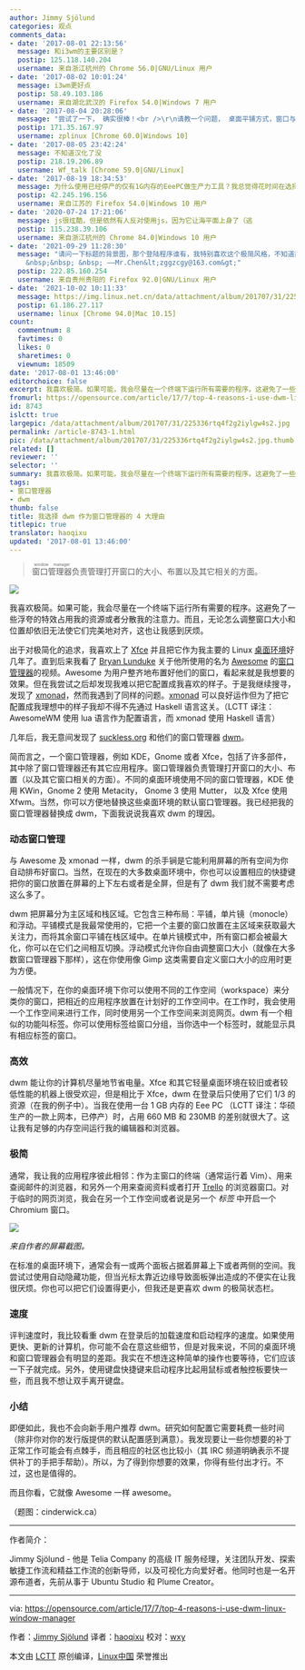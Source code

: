 ```yaml
---
author: Jimmy Sjölund
categories: 观点
comments_data:
- date: '2017-08-01 22:13:56'
  message: 和i3wm的主要区别是？
  postip: 125.118.140.204
  username: 来自浙江杭州的 Chrome 56.0|GNU/Linux 用户
- date: '2017-08-02 10:01:24'
  message: i3wm更好点
  postip: 58.49.103.186
  username: 来自湖北武汉的 Firefox 54.0|Windows 7 用户
- date: '2017-08-04 20:28:06'
  message: "尝试了一下， 确实很棒！<br />\r\n请教一个问题， 桌面平铺方式，窗口与窗口之间留有一条空边，没有紧挨着。<br />\r\n请问楼主这样的效果是怎么实现的呢？"
  postip: 171.35.167.97
  username: zplinux [Chrome 60.0|Windows 10]
- date: '2017-08-05 23:42:24'
  message: 不知道汉化了没
  postip: 218.19.206.89
  username: Wf_talk [Chrome 59.0|GNU/Linux]
- date: '2017-08-19 18:34:53'
  message: 为什么使用已经停产的仅有1G内存的EeePC做生产力工具？我总觉得花时间在选择试用各种窗口管理工具上是种浪费，就像我们经常DIY废物利用上引以为豪一样，难道花钱买更强的工具以提高效率，不比这更“理智”些么？毕竟时间是最宝贵的资源。
  postip: 42.245.196.156
  username: 来自江苏的 Firefox 54.0|Windows 10 用户
- date: '2020-07-24 17:21:06'
  message: js很炫酷，但是依然有人反对使用js，因为它让海平面上身了（逃
  postip: 115.238.39.106
  username: 来自浙江杭州的 Chrome 84.0|Windows 10 用户
- date: '2021-09-29 11:28:30'
  message: "请问一下标题的背景图，那个登陆程序谁有，我特别喜欢这个极简风格，不知道能不分享给我或者给我原作者联系方式。<br />\r\n&nbsp;
    &nbsp;&nbsp; &nbsp; ——Mr.Chen&lt;zggzcgy@163.com&gt;"
  postip: 222.85.160.254
  username: 来自贵州贵阳的 Firefox 92.0|GNU/Linux 用户
- date: '2021-10-02 10:11:33'
  message: https://img.linux.net.cn/data/attachment/album/201707/31/225336rtq4f2g2iylgw4s2.jpg
  postip: 61.186.27.117
  username: linux [Chrome 94.0|Mac 10.15]
count:
  commentnum: 8
  favtimes: 0
  likes: 0
  sharetimes: 0
  viewnum: 18509
date: '2017-08-01 13:46:00'
editorchoice: false
excerpt: 我喜欢极简。如果可能，我会尽量在一个终端下运行所有需要的程序。这避免了一些浮夸的特效占用我的资源或者分散我的注意力。而且，无论怎么调整窗口大小和位置却依旧无法使它们完美地对齐，这也让我感到厌烦。
fromurl: https://opensource.com/article/17/7/top-4-reasons-i-use-dwm-linux-window-manager
id: 8743
islctt: true
largepic: /data/attachment/album/201707/31/225336rtq4f2g2iylgw4s2.jpg
permalink: /article-8743-1.html
pic: /data/attachment/album/201707/31/225336rtq4f2g2iylgw4s2.jpg.thumb.jpg
related: []
reviewer: ''
selector: ''
summary: 我喜欢极简。如果可能，我会尽量在一个终端下运行所有需要的程序。这避免了一些浮夸的特效占用我的资源或者分散我的注意力。而且，无论怎么调整窗口大小和位置却依旧无法使它们完美地对齐，这也让我感到厌烦。
tags:
- 窗口管理器
- dwm
thumb: false
title: 我选择 dwm 作为窗口管理器的 4 大理由
titlepic: true
translator: haoqixu
updated: '2017-08-01 13:46:00'
---
```



> 
> <ruby> 窗口管理器 <rt>  window manager </rt></ruby>负责管理打开窗口的大小、布置以及其它相关的方面。
> 
> 
> 


![](/data/attachment/album/201707/31/225336rtq4f2g2iylgw4s2.jpg)


我喜欢极简。如果可能，我会尽量在一个终端下运行所有需要的程序。这避免了一些浮夸的特效占用我的资源或者分散我的注意力。而且，无论怎么调整窗口大小和位置却依旧无法使它们完美地对齐，这也让我感到厌烦。


出于对极简化的追求，我喜欢上了 [Xfce](https://xfce.org/) 并且把它作为我主要的 Linux [桌面环境](https://en.wikipedia.org/wiki/Desktop_environment)好几年了。直到后来我看了 [Bryan Lunduke](http://lunduke.com/) 关于他所使用的名为 [Awesome](https://awesomewm.org/) 的[窗口管理器](https://en.wikipedia.org/wiki/Window_manager)的视频。Awesome 为用户整齐地布置好他们的窗口，看起来就是我想要的效果。但在我尝试之后却发现我难以把它配置成我喜欢的样子。于是我继续搜寻，发现了 [xmonad](http://xmonad.org/)，然而我遇到了同样的问题。[xmonad](http://xmonad.org/) 可以良好运作但为了把它配置成我理想中的样子我却不得不先通过 Haskell 语言这关。（LCTT 译注： AwesomeWM 使用 lua 语言作为配置语言，而 xmonad 使用 Haskell 语言）


几年后，我无意间发现了 [suckless.org](http://suckless.org/) 和他们的窗口管理器 [dwm](http://dwm.suckless.org/)。


简而言之，一个窗口管理器，例如 KDE，Gnome 或者 Xfce，包括了许多部件，其中除了窗口管理器还有其它应用程序。窗口管理器负责管理打开窗口的大小、布置（以及其它窗口相关的方面）。不同的桌面环境使用不同的窗口管理器，KDE 使用 KWin，Gnome 2 使用 Metacity， Gnome 3 使用 Mutter， 以及 Xfce 使用 Xfwm。当然，你可以方便地替换这些桌面环境的默认窗口管理器。我已经把我的窗口管理器替换成 dwm，下面我说说我喜欢 dwm 的理因。


### 动态窗口管理


与 Awesome 及 xmonad 一样，dwm 的杀手锏是它能利用屏幕的所有空间为你自动排布好窗口。当然，在现在的大多数桌面环境中，你也可以设置相应的快捷键把你的窗口放置在屏幕的上下左右或者是全屏，但是有了 dwm 我们就不需要考虑这么多了。


dwm 把屏幕分为主区域和栈区域。它包含三种布局：平铺，单片镜（monocle）和浮动。平铺模式是我最常使用的，它把一个主要的窗口放置在主区域来获取最大关注力，而将其余窗口平铺在栈区域中。在单片镜模式中，所有窗口都会被最大化，你可以在它们之间相互切换。浮动模式允许你自由调整窗口大小（就像在大多数窗口管理器下那样），这在你使用像 Gimp 这类需要自定义窗口大小的应用时更为方便。


一般情况下，在你的桌面环境下你可以使用不同的工作空间（workspace）来分类你的窗口，把相近的应用程序放置在计划好的工作空间中。在工作时，我会使用一个工作空间来进行工作，同时使用另一个工作空间来浏览网页。dwm 有一个相似的功能叫标签。你可以使用标签给窗口分组，当你选中一个标签时，就能显示具有相应标签的窗口。


### 高效


dwm 能让你的计算机尽量地节省电量。Xfce 和其它轻量桌面环境在较旧或者较低性能的机器上很受欢迎，但是相比于 Xfce，dwm 在登录后只使用了它们 1/3 的资源（在我的例子中）。当我在使用一台 1 GB 内存的 Eee PC （LCTT 译注：华硕生产的一款上网本，已停产）时，占用 660 MB 和 230MB 的差别就很大了。这让我有足够的内存空间运行我的编辑器和浏览器。


### 极简


通常，我让我的应用程序彼此相邻：作为主窗口的终端（通常运行着 Vim）、用来查阅邮件的浏览器，和另外一个用来查阅资料或者打开 [Trello](https://opensource.com/node/22546) 的浏览器窗口。对于临时的网页浏览，我会在另一个工作空间或者说是另一个 *标签* 中开启一个 Chromium 窗口。


![](/data/attachment/album/201707/31/225716joxxzxxxeuxo5axn.png)


*来自作者的屏幕截图。*


在标准的桌面环境下，通常会有一或两个面板占据着屏幕上下或者两侧的空间。我尝试过使用自动隐藏功能，但当光标太靠近边缘导致面板弹出造成的不便实在让我很厌烦。你也可以把它们设置得更小，但我还是更喜欢 dwm 的极简状态栏。


### 速度


评判速度时，我比较看重 dwm 在登录后的加载速度和启动程序的速度。如果使用更快、更新的计算机，你可能不会在意这些细节，但是对我来说，不同的桌面环境和窗口管理器会有明显的差距。我实在不想连这种简单的操作也要等待，它们应该一下子就完成。另外，使用键盘快捷键来启动程序比起用鼠标或者触控板要快一些，而且我不想让双手离开键盘。


### 小结


即便如此，我也不会向新手用户推荐 dwm。研究如何配置它需要耗费一些时间（除非你对你的发行版提供的默认配置感到满意）。我发现要让一些你想要的补丁正常工作可能会有点棘手，而且相应的社区也比较小（其 IRC 频道明确表示不提供补丁的手把手帮助）。所以，为了得到你想要的效果，你得有些付出才行。不过，这也是值得的。


而且你看，它就像 Awesome 一样 awesome。


（题图：cinderwick.ca）




---


作者简介：


Jimmy Sjölund - 他是 Telia Company 的高级 IT 服务经理，关注团队开发、探索敏捷工作流和精益工作流的创新导师，以及可视化方向爱好者。他同时也是一名开源布道者，先前从事于 Ubuntu Studio 和 Plume Creator。




---


via: <https://opensource.com/article/17/7/top-4-reasons-i-use-dwm-linux-window-manager>


作者：[Jimmy Sjölund](https://opensource.com/users/jimmysjolund) 译者：[haoqixu](https://github.com/haoqixu) 校对：[wxy](https://github.com/wxy)


本文由 [LCTT](https://github.com/LCTT/TranslateProject) 原创编译，[Linux中国](https://linux.cn/) 荣誉推出